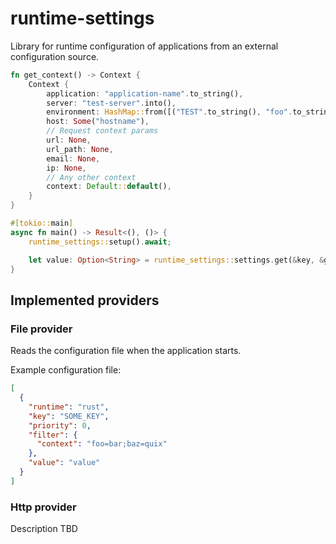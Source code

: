 # runtime-settings

Library for runtime configuration of applications from an external configuration source.

```rust
fn get_context() -> Context {
    Context {
        application: "application-name".to_string(),
        server: "test-server".into(),
        environment: HashMap::from([("TEST".to_string(), "foo".to_string())]),
        host: Some("hostname"),
        // Request context params
        url: None,
        url_path: None,
        email: None,
        ip: None,
        // Any other context
        context: Default::default(),
    }
}

#[tokio::main]
async fn main() -> Result<(), ()> {
    runtime_settings::setup().await;

    let value: Option<String> = runtime_settings::settings.get(&key, &get_context());
}

```

## Implemented providers

### File provider

Reads the configuration file when the application starts.

Example configuration file:

```json
[
  {
    "runtime": "rust",
    "key": "SOME_KEY",
    "priority": 0,
    "filter": {
      "context": "foo=bar;baz=quix"
    },
    "value": "value"
  }
]
```

### Http provider

Description TBD